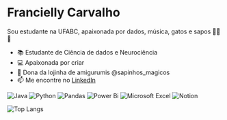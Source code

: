 # Francielly Carvalho
Sou estudante na UFABC, apaixonada por dados, música, gatos e sapos 🐸🎶🐱

- 📚 Estudante de Ciência de dados e Neurociência  
- 💻 Apaixonada por criar
- 🐸 Dona da lojinha de amigurumis @sapinhos_magicos  
- 📫 Me encontre no [LinkedIn](https://linkedin.com/in/franciellycarvalho)

![Java](https://img.shields.io/badge/java-%23ED8B00.svg?style=for-the-badge&logo=openjdk&logoColor=white)
![Python](https://img.shields.io/badge/python-3670A0?style=for-the-badge&logo=python&logoColor=ffdd54)
![Pandas](https://img.shields.io/badge/pandas-%23150458.svg?style=for-the-badge&logo=pandas&logoColor=white)
![Power Bi](https://img.shields.io/badge/power_bi-F2C811?style=for-the-badge&logo=powerbi&logoColor=black)
![Microsoft Excel](https://img.shields.io/badge/Microsoft_Excel-217346?style=for-the-badge&logo=microsoft-excel&logoColor=white)
![Notion](https://img.shields.io/badge/Notion-%23000000.svg?style=for-the-badge&logo=notion&logoColor=white)

![Top Langs](https://github-readme-stats.vercel.app/api/top-langs/?username=fran-cielly&layout=compact&theme=calm&custom_title=Linguagens)

